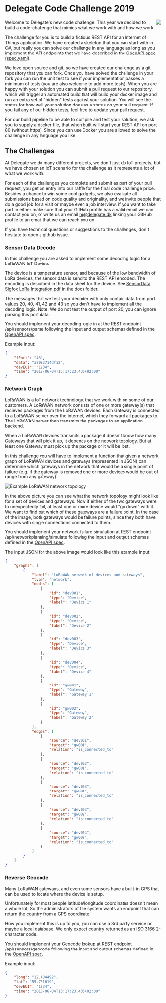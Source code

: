 # Delegate Code Challenge 2019
<img align="right" src="https://delegate.dk/media/26491/logo_transparent_200px_72dpi.png">
Welcome to Delegate's new code challenge. This year we decided to build a code-challenge that mimics what we work with and how we work.  

The challenge for you is to build a fictious REST API for an Internet of Things application. We have created a skeleton that you can start with in C#, 
but really you can solve our challenge in any language as long as you implement the API endpoints that we have described in the [OpenAPI spec (spec.yaml)](spec.yaml). 

We love open source and git, so we have created our challenge as a git repository that you can fork. 
Once you have solved the challenge in your fork you can run the unit test to see if your implementation passes a minimum of tests (you are also welcome to add more tests). 
When you are happy with your solution you can submit a pull request to our repository, which will trigger an automated build that will build your docker image and 
run an extra set of "hidden" tests against your solution. You will see the status for how well your solution does as a status on your pull request. If you fail any of our hidden tests, feel free to update your pull request. 

For our build pipeline to be able to compile and test your solution, we ask you to supply a docker file, that when built 
will start your REST API on port 80 (without https). Since you can use Docker you are allowed to solve the challenge in any language you like.

## The Challenges 
At Delegate we do many different projects, we don't just do IoT projects, but we have chosen an IoT scenario for the challenge as it represents a lot of what we work with. 

For each of the challenges you complete and submit as part of your pull request, you get an entry into our raffle for the final code challenge price. Besides a chance to win some cool gadgets, we also evaluate all submissions based on code quality and originality, and we invite people that do a good job for a visit or maybe even a job interview. If you want to take part in either make sure that your GitHub profile has a valid email we can contact you on, or write us an email hr@delegate.dk linking your GitHub profile to an email that we can reach you on. 

If you have technical questions or suggestions to the challenges, don't hesitate to open a github issue.

### Sensor Data Decode
In this challenge you are asked to implement some decoding logic for a LoRaWAN IoT Device. 

The device is a temperature sensor, and because of the low bandwidth of LoRa devices, the sensor data is send to the REST API encoded. 
The encoding is described in the data sheet for the device. See [SensorData Sigfox LoRa Integration.pdf](docs/SensorDataIntegration.pdf) in the docs folder. 

The messages that we test your decoder with only contain data from port values 20, 40, 41, 42 and 43 so you don't have to implement all the decoding logic. Note: We do not test the output of port 20, you can ignore parsing this port data.

You should implement your decoding logic in at the REST endpoint /api/sensors/parse following the input and output schemas defined in the [OpenAPI spec](spec.yaml). 

Example input:
```JSON
{
    "fPort": "43",
    "data": "a2083714df12",
    "devEUI": "1234",
    "time": "2018-06-04T15:17:23.433+02:00"
}
```

### Network Graph 
LoRaWAN is a IoT network technology, that we work with on some of our customers. A LoRaWAN network consists of one or more gateway(s) that recieves packages from the LoRaWAN devices. 
Each Gateway is connected to a LoRaWAN server over the internet, which they forward all packages to. The LoRaWAN server then transmits the packages to an application backend. 

When a LoRaWAN devices transmits a package it doesn't know how many Gateways that will pick it up, it depends on the network topology. But at least one Gateway must pick up the package or it will be lost. 

In this challenge you will have to implement a function that given a network graph of LoRaWAN devices and gateways (represented in JSON) can determine which gateways in the network that would be a single point of failure 
(e.g. if the gateway is removed one or more devices would be out of range from any gateway).

![Example LoRaWAN network topology](./docs/lorawan.png)  

In the above picture you can see what the network topology might look like for a set of devices and gateways. Now if either of the two gateways were to unexpectedly fail, at least one or more device would "go down" with it. We want to find out which of these gateways are a failure point. In the case of the image, both gateways would be failure points, since they both have devices with single connections connected to them. 

You should implement your network failure simulation at REST endpoint /api/networkplanning/simulate following the input and output schemas defined in the [OpenAPI spec](spec.yaml). 

The input JSON for the above image would look like this example input:
```JSON
{
    "graphs": [
        {
            "label": "LoRaWAN network of devices and gateways",
            "type": "network",
            "nodes": [
                {
                    "id": "dev001",
                    "type": "Device",
                    "label": "Device 1"
                },
                {
                    "id": "dev002",
                    "type": "Device",
                    "label": "Device 2"
                },
                {
                    "id": "dev003",
                    "type": "Device",
                    "label": "Device 3"
                },
                {
                    "id": "dev004",
                    "type": "Device",
                    "label": "Device 4"
                },
                {
                    "id": "gw001",
                    "type": "Gateway",
                    "label": "Gateway 1"
                },
                {
                    "id": "gw002",
                    "type": "Gateway",
                    "label": "Gateway 2"
                }
            ],
            "edges": [
                {
                    "source": "dev001",
                    "target": "gw001",
                    "relation": "is_connected_to"
                },
                {
                    "source": "dev002",
                    "target": "gw001",
                    "relation": "is_connected_to"
                },
                {
                    "source": "dev003",
                    "target": "gw001",
                    "relation": "is_connected_to"
                },
                {
                    "source": "dev003",
                    "target": "gw002",
                    "relation": "is_connected_to"
                },
                {
                    "source": "dev004",
                    "target": "gw002",
                    "relation": "is_connected_to"
                }
            ]
        }
    ]
}
```

### Reverse Geocode 
Many LoRaWAN gateways, and even some sensors have a built-in GPS that can be used to locate where the device is setup. 

Unfortunately for most people latitude/longitude coordinates doesn't mean a whole lot. So the administrators of the system wants an endpoint that can return the country from a GPS coordinate. 

How you implement this is up to you, you can use a 3rd party service or maybe a local database. We only expect country returned as an ISO 3166 2-character code.

You should implement your Geocode lookup at REST endpoint /api/sensors/geocode following the input and output schemas defined in the [OpenAPI spec](spec.yaml). 

Example input:
```JSON
{
    "long": "12.484492",
    "lat": "55.781619",
    "devEUI": "1234",
    "time": "2018-06-04T15:17:23.433+02:00"
}
```
